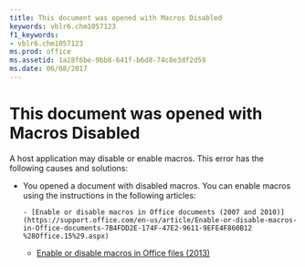 ```yaml
---
title: This document was opened with Macros Disabled
keywords: vblr6.chm1057123
f1_keywords:
- vblr6.chm1057123
ms.prod: office
ms.assetid: 1a28f6be-9bb8-641f-b6d8-74c8e3df2d59
ms.date: 06/08/2017
---
```



# This document was opened with Macros Disabled

A host application may disable or enable macros. This error has the following causes and solutions:



- You opened a document with disabled macros. You can enable macros using the instructions in the following articles:
    
      - [Enable or disable macros in Office documents (2007 and 2010)](https://support.office.com/en-us/article/Enable-or-disable-macros-in-Office-documents-7B4FDD2E-174F-47E2-9611-9EFE4F860B12 %28Office.15%29.aspx)
    
  - [Enable or disable macros in Office files (2013)](https://support.office.com/en-us/article/Enable-or-disable-macros-in-Office-files-12B036FD-D140-4E74-B45E-16FED1A7E5C6%28Office.15%29.aspx)
    

